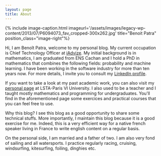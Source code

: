 ```yaml
---
layout: page
title: About
---
```


{% include image-caption.html imageurl='/assets/images/legacy-wp-content/2013/07/P6094073_fav_cropped-300x262.jpg' title="Benoit Patra" position_class="image-right"%}

Hi, I am Benoît Patra, welcome to my personal blog. My current occupation is Chief Technology Officer at <a title="iAdvize" href="https://www.iadvize.com/">iAdvize</a>.
My initial background is in mathematics, I am graduated from ENS Cachan and I hold a PhD in mathematics that combines the following fields: probability and machine learning. I have been working in the software industry for more than ten years now. For more details, I invite you to consult my <a title="LinkedIn profile" href="https://www.linkedin.com/in/benoit-patra/">LinkedIn profile</a>. 

If you want to take a look at my past academic work, you can also visit my <a title="personal page" href="http://www.lsta.upmc.fr/doct/patra/">personal page</a> at LSTA-Paris VI University. I also used to be a teacher and I taught mostly mathematics and programming for undergraduates. You'll find in the aforementioned page some exercices and practical courses that you can feel free to use.

Why this blog? I see this blog as a good opportunity to share some technical stuffs. More importantly, I maintain this blog because it is a good exercise for me. Indeed, this is a very efficient way for a native french speaker living in France to write english content on a regular basis.

On the personal side, I am married and a father of two. I am also very fond of sailing and all watersports. I practice regularly racing, cruising, windsurfing, kitesurfing, foiling, dinghies etc.
